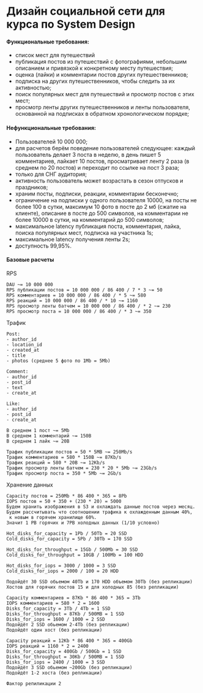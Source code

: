 # Дизайн социальной сети для курса по System Design

#### Функциональные требования:

- список мест для путешествий
- публикация постов из путешествий с фотографиями, небольшим описанием и привязкой к конкретному месту путешествия;
- оценка (лайки) и комментарии постов других путешественников;
- подписка на других путешественников, чтобы следить за их активностью;
- поиск популярных мест для путешествий и просмотр постов с этих мест;
- просмотр ленты других путешественников и ленты пользователя, основанной на подписках в обратном хронологическом порядке;

#### Нефункциональные требования:

- Пользователей 10 000 000;
- для расчетов берём поведение пользователей следующее: каждый пользователь делает 3 поста в неделю,
  в день пишет 5 комментариев, лайкает 10 постов, просматривает ленту 2 раза (в среднем по 20 постов)
  и переходит по ссылке на пост 3 раза;
- только для СНГ аудитория;
- активность пользователь может возрастать в сезон отпусков и праздников;
- храним посты, подписки, реакции, комментарии бесконечно;
- ограничение на подписки у одного пользователя 10000, на посты не более 100 в сутки, максимум 10 фото в посте до 2 мб (сжатие на клиенте),
 описание в посте до 500 символов, на комментарии не более 10000 в сутки, на комментарий до 500 символов;
- максимальное latency публикация поста, комментария, лайка, поиска популярных мест, подписка на участника 1s;
- максимальное latency получения ленты 2s;
- доступность 99,95%.

#### Базовые расчеты

RPS
```
DAU ~= 10 000 000
RPS публикации постов = 10 000 000 / 86 400 / 7 * 3 ~= 50
RPS комментариев = 10 000 000 / 86 400 / * 5 ~= 580
RPS реакций = 10 000 000 / 86 400 / * 10 ~= 1160
RPS просмотр ленты батчем = 10 000 000 / 86 400 / * 2 ~= 230
RPS просмотр поста = 10 000 000 / 86 400 / * 3 ~= 350
```

Трафик
```
Post:
- author_id
- location_id
- created_at
- title
- photos (среднее 5 фото по 1Mb = 5Mb)

Comment:
- author_id
- post_id
- text
- create_at

Like:
- author_id
- post_id
- create_at

В среднем 1 пост ~= 5Mb
В среднем 1 комментарий ~= 150B
В среднем 1 лайк ~= 20B

Трафик публикации постов = 50 * 5MB ~= 250Mb/s
Трафик комментариев = 580 * 150B ~= 87Kb/s
Трафик реакций = 580 * 20B ~= 12Kb/s
Трафик просмотр ленты батчем = 230 * 20 * 5Mb ~= 23Gb/s
Трафик просмотр поста = 350 * 5Mb ~= 2Gb/s
```

Хранение данных
```
Сapacity постов = 250Mb * 86 400 * 365 = 8Pb
IOPS постов = 50 + 350 + (230 * 20) = 5000
Будем хранить изображения в S3 и охлаждать данные постов через месяц.
Будем рассчитывать что соотношении трафика к охлажденным данным 40%,
 к новым в горячем хранилище 60%.
Значит 1 PB горячих и 7PB холодных данных (1/10 условно)

Hot_disks_for_capacity = 1Pb / 50Tb = 20 SSD
Cold_disks_for_capacity = 5Pb / 30Tb = 170 SSD
 
Hot_disks_for_throughput = 15Gb / 500Mb = 30 SSD 
Cold_disks_for_throughput = 10GB / 100Mb = 100 HDD 
 
Hot_disks_for_iops = 3000 / 1000 = 3 SSD
Cold_disks_for_iops = 2000 / 100 = 20 HDD

Подойдёт 30 SSD обьемом 40Tb и 170 HDD объемом 30Tb (без репликации)
Хостов для горячих постов 15 и для холодных 85 (без репликации) 

Сapacity комментариев = 87Kb * 86 400 * 365 = 3Tb
IOPS комментариев = 580 * 2 = 1600
Disks_for_capacity = 3Tb / 4Tb = 1 SSD 
Disks_for_throughput = 87Kb / 500MB = 1 SSD
Disks_for_iops = 1600 / 1000 = 2 SSD
Подойдёт 2 SSD обьемом 2-4Tb (без репликации)
Подойдёт один хост (без репликации)

Сapacity реакций = 12Kb * 86 400 * 365 = 400Gb
IOPS реакций = 1160 * 2 = 2400
Disks_for_capacity = 400Gb / 500Gb = 1 SSD 
Disks_for_throughput = 30Kb / 500MB = 1 SSD
Disks_for_iops = 2400 / 1000 = 3 SSD
Подойдёт 3 SSD обьемом ~200Gb (без репликации)
Подойдёт 1-2 хоста (без репликации)

Фактор репиликации 2
```